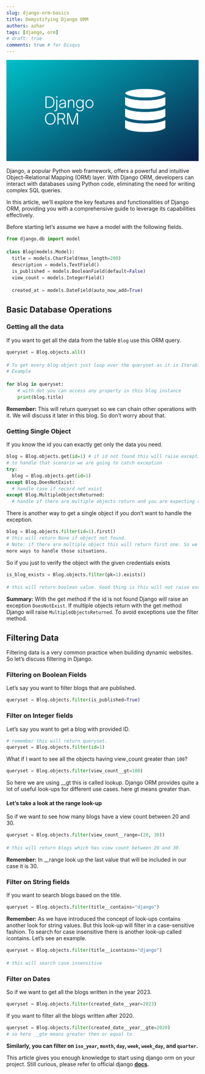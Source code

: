 ```yaml
---
slug: django-orm-basics
title: Demystifying Django ORM
authors: azhar
tags: [django, orm]
# draft: true
comments: true # for Disqus
---
```


![Django ORM](./banners/django-orm.webp)

Django, a popular Python web framework, offers a powerful and intuitive Object-Relational Mapping (ORM) layer. With Django ORM, developers can interact with databases using Python code, eliminating the need for writing complex SQL queries. 

<!--truncate-->

In this article, we’ll explore the key features and functionalities of Django ORM, providing you with a comprehensive guide to leverage its capabilities effectively.

Before starting let’s assume we have a model with the following fields.
```python
from django.db import model

class Blog(models.Model):
  title = models.CharField(max_length=200)
  description = models.TextField()
  is_published = models.BooleanField(default=False)
  view_count = models.IntegerField()

  created_at = models.DateField(auto_now_add=True)
```

## Basic Database Operations

### Getting all the data
If you want to get all the data from the table `Blog` use this ORM query.
```python
queryset = Blog.objects.all()

# To get every blog object just loop over the queryset as it is Iterable.
# Example

for blog in queryset:
    # with dot you can access any property in this blog instance
    print(blog.title)
```
**Remember:** This will return queryset so we can chain other operations with it. We will discuss it later in this blog. So don’t worry about that.


### Getting Single Object
If you know the id you can exactly get only the data you need.
```python
blog = Blog.objects.get(id=1) # if id not found this will raise exception.
# to handle that scenario we are going to catch exception
try:
  blog = Blog.objects.get(id=1)
except Blog.DoesNotExist:
  # handle case if record not exist
except Blog.MultipleObjectsReturned:
  # handle if there are multiple objects return and you are expecting only one.
```

There is another way to get a single object if you don’t want to handle the exception.
```python
blog = Blog.objects.filter(id=1).first()
# this will return None if object not found.
# Note: if there are multiple object this will return first one. So we will cover 
more ways to handle those situations.
```

So if you just to verify the object with the given credentials exists
```python
is_blog_exists = Blog.objects.filter(pk=1).exists()

# this will return boolean value. Good thing is this will not raise exception if id  # not found.
```
**Summary:**
With the get method if the id is not found Django will raise an exception `DoesNotExist`.
If multiple objects return with the get method Django will raise `MultipleObjectsReturned`.
To avoid exceptions use the filter method.


## Filtering Data
Filtering data is a very common practice when building dynamic websites. So let’s discuss filtering in Django.

### Filtering on Boolean Fields
Let’s say you want to filter blogs that are published.
```python
queryset = Blog.objects.filter(is_published=True)
```

### Filter on Integer fields
Let’s say you want to get a blog with provided ID.
```python
# remember this will return queryset.
queryset = Blog.objects.filter(id=1) 
```
What if I want to see all the objects having view_count greater than `100`?
```python
queryset = Blog.objects.filter(view_count__gt=100)
```
So here we are using __gt this is called lookup. Django ORM provides quite a lot of useful look-ups for different use cases. here gt means greater than.

#### Let’s take a look at the range look-up
So if we want to see how many blogs have a view count between 20 and 30.
```python
queryset = Blog.objects.filter(view_count__range=(20, 30))

# this will return blogs which has view count between 20 and 30.
```
**Remember:** In __range look up the last value that will be included in our case it is 30.

### Filter on String fields
If you want to search blogs based on the title.
```python
queryset = Blog.objects.filter(title__contains="django")
```
**Remember:** As we have introduced the concept of look-ups contains another look for string values.
But this look-up will filter in a case-sensitive fashion. To search for case insensitive there is another look-up called icontains. 
Let’s see an example.
```python
queryset = Blog.objects.filter(title__icontains="django")

# this will search case insensitive 
```

### Filter on Dates
So if we want to get all the blogs written in the year 2023.
```python
queryset = Blog.objects.filter(created_date__year=2023)
```
If you want to filter all the blogs written after 2020.
```python
queryset = Blog.objects.filter(created_date__year__gte=2020)
# so here __gte means greater then or equal to
```

**Similarly, you can filter on `iso_year`, `month`, `day`, `week`, `week_day`, and `quarter`.**

This article gives you enough knowledge to start using django orm on your project.
Still curious, please refer to official django **[docs](https://docs.djangoproject.com/en/4.2/topics/db/queries/#field-lookups).**  
